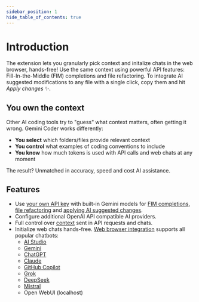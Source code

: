 ```yaml
---
sidebar_position: 1
hide_table_of_contents: true
---
```


# Introduction

The extension lets you granularly pick context and initalize chats in the web browser, hands-free! Use the same context using powerful API features: Fill-In-the-Middle (FIM) completions and file refactoring. To integrate AI suggested modifications to any file with a single click, copy them and hit _Apply changes_ ✨.

## You own the context

Other AI coding tools try to "guess" what context matters, often getting it wrong. Gemini Coder works differently:

- **You select** which folders/files provide relevant context
- **You control** what examples of coding conventions to include
- **You know** how much tokens is used with API calls and web chats at any moment

The result? Unmatched in accuracy, speed and cost AI assistance.

## Features

- Use [your own API key](https://aistudio.google.com/app/apikey) with built-in Gemini models for [FIM completions](/docs/features/fim), [file refactoring](/docs/features/refactor) and [applying AI suggested changes](/docs/features/apply-changes).
- Configure additional OpenAI API compatible AI providers.
- Full control over [context](/docs/context) sent in API requests and chats.
- Initialize web chats hands-free. [Web browser integration](/docs/installation/web-browser-integration) supports all popular chatbots:
  - [AI Studio](https://aistudio.google.com/app/prompts/new_chat)
  - [Gemini](https://gemini.google.com/app)
  - [ChatGPT](https://chatgpt.com/)
  - [Claude](https://claude.ai/new)
  - [GitHub Copilot](https://github.com/copilot)
  - [Grok](https://grok.com/)
  - [DeepSeek](https://chat.deepseek.com/)
  - [Mistral](https://chat.mistral.ai/chat)
  - Open WebUI (localhost)
